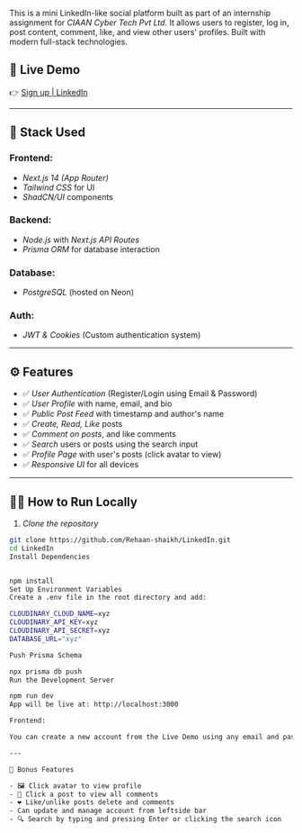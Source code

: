 This is a mini LinkedIn-like social platform built as part of an internship assignment for *CIAAN Cyber Tech Pvt Ltd*. It allows users to register, log in, post content, comment, like, and view other users' profiles. Built with modern full-stack technologies.

## 🔗 Live Demo

👉 [Sign up | LinkedIn](https://linkedin-clone-theta-blue.vercel.app/sign-in)  

---

## 🚀 Stack Used

### Frontend:
- *Next.js 14 (App Router)*
- *Tailwind CSS* for UI
- *ShadCN/UI* components

### Backend:
- *Node.js* with *Next.js API Routes*
- *Prisma ORM* for database interaction

### Database:
- *PostgreSQL* (hosted on Neon)

### Auth:
- *JWT & Cookies* (Custom authentication system)

---

## ⚙️ Features

- ✅ *User Authentication* (Register/Login using Email & Password)
- ✅ *User Profile* with name, email, and bio
- ✅ *Public Post Feed* with timestamp and author's name
- ✅ *Create, Read, Like* posts
- ✅ *Comment on posts*, and like comments
- ✅ *Search* users or posts using the search input
- ✅ *Profile Page* with user's posts (click avatar to view)
- ✅ *Responsive UI* for all devices

---

## 🧑‍💻 How to Run Locally

1. *Clone the repository*

```bash
git clone https://github.com/Rehaan-shaikh/LinkedIn.git
cd LinkedIn
Install Dependencies


npm install
Set Up Environment Variables
Create a .env file in the root directory and add:

CLOUDINARY_CLOUD_NAME=xyz
CLOUDINARY_API_KEY=xyz
CLOUDINARY_API_SECRET=xyz
DATABASE_URL="xyz"

Push Prisma Schema

npx prisma db push
Run the Development Server

npm run dev
App will be live at: http://localhost:3000

Frontend:

You can create a new account from the Live Demo using any email and password.

---

🧩 Bonus Features

- 🖼️ Click avatar to view profile  
- 💬 Click a post to view all comments  
- ❤️ Like/unlike posts delete and comments 
- Can update and manage account from leftside bar
- 🔍 Search by typing and pressing Enter or clicking the search icon
